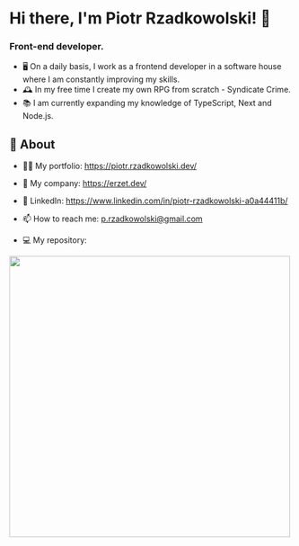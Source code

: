 # Hi there, I'm Piotr Rzadkowolski! 👋

<h3>Front-end developer.</h3>

- 🖥️ On a daily basis, I work as a frontend developer in a software house where I am constantly improving my skills.
- 🕰️ In my free time I create my own RPG from scratch - Syndicate Crime.
- :books: I am currently expanding my knowledge of TypeScript, Next and Node.js.

## 🧐 About

- 👨‍💻 My portfolio: https://piotr.rzadkowolski.dev/
- 🏢 My company: https://erzet.dev/
- 💼 LinkedIn: https://www.linkedin.com/in/piotr-rzadkowolski-a0a44411b/
- 📫 How to reach me: p.rzadkowolski@gmail.com

- :computer: My repository: 

<a href="https://github.com/dziekiczan1?tab=repositories">
  <img width="500px" src="https://github-readme-stats.anuraghazra1.vercel.app/api/top-langs/?username=dziekiczan1&count_private=true&layout=compact&hide=makefile,shell&hide_title=true&hide_border=true&theme=dark" />
</a>
